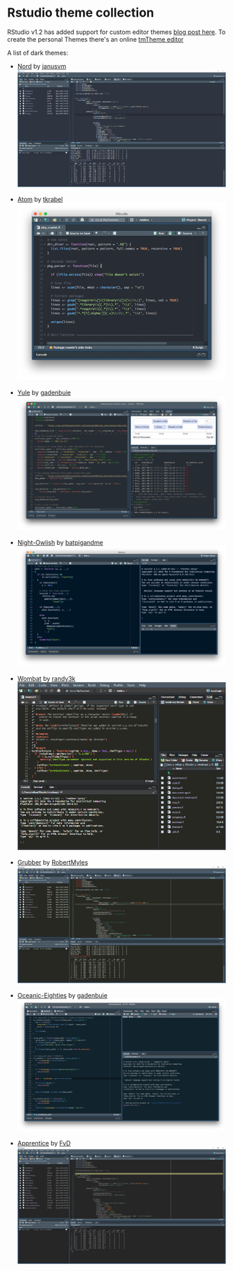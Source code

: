 # Rstudio theme collection

RStudio v1.2 has added support for custom editor themes [blog post here](https://blog.rstudio.com/2018/10/29/rstudio-ide-custom-theme-support/).
To create the personal Themes there's an online [tmTheme editor](https://tmtheme-editor.herokuapp.com/#!/editor/theme/Monokai)

A list of dark themes:

- [Nord](Nord.rstheme) by [janusvm](https://github.com/janusvm/nord-rstudio)
![](Nord.png)
<br/><br/>
- [Atom](Atom.rstheme) by [tkrabel](https://github.com/tkrabel/rstudio_atom_theme)
![](Atom.png)
<br/><br/>
- [Yule](Yule.rstheme) by [gadenbuie](https://github.com/gadenbuie/yule-rstudio)
![](Yule.png)
<br/><br/>
- [Night-Owlish](Night-Owlish.rstheme) by [batpigandme](https://github.com/batpigandme/night-owlish)
![](Night-Owlish.png)
<br/><br/>
- [Wombat](Wombat.rstheme) by [randy3k](https://github.com/randy3k/dotfiles/tree/master/.R/rstudio/themes)
![](Wombat.png)
<br/><br/>
- [Grubber](Grubber.rstheme) by [RobertMyles](https://github.com/RobertMyles/grubber)
![](Grubber.png)
<br/><br/>
- [Oceanic-Eighties](Oceanic-Eighties.rstheme) by [gadenbuie](https://github.com/gadenbuie/oceanic-eighties)
![](Oceanic-Eighties.png)
<br/><br/>
- [Apprentice](Apprentice.rstheme) by [FvD](https://github.com/FvD/rsApprentice)
![](Apprentice.png)
<br/><br/>